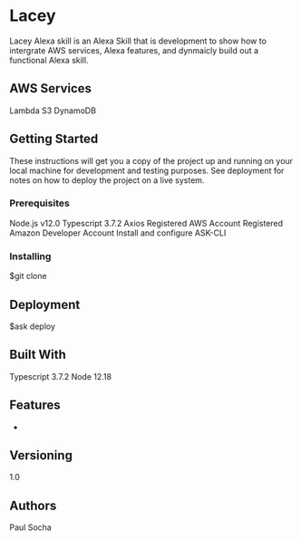 # Lacey
Lacey Alexa skill is an Alexa Skill that is development to show how to intergrate AWS services, Alexa features, and dynmaicly build out a functional Alexa skill.

## AWS Services
Lambda
S3
DynamoDB 

## Getting Started

These instructions will get you a copy of the project up and running on your local machine for development and testing purposes. See deployment for notes on how to deploy the project on a live system.

### Prerequisites

Node.js v12.0
Typescript 3.7.2
Axios
Registered AWS Account
Registered Amazon Developer Account
Install and configure ASK-CLI

### Installing

$git clone 

## Deployment

$ask deploy

## Built With
Typescript 3.7.2
Node 12.18

## Features
- 


## Versioning
1.0

## Authors
Paul Socha
